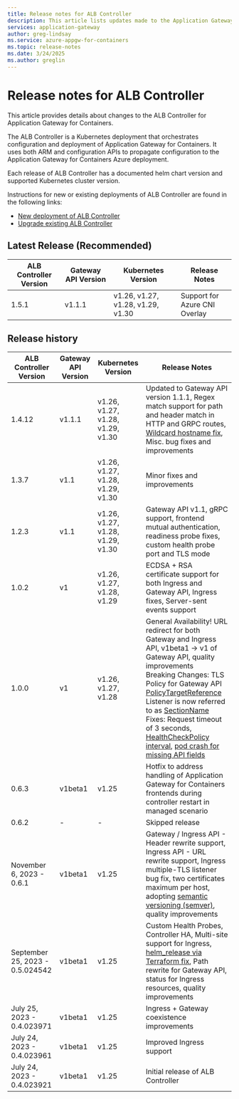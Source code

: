 ```yaml
---
title: Release notes for ALB Controller
description: This article lists updates made to the Application Gateway for Containers ALB Controller.
services: application-gateway
author: greg-lindsay
ms.service: azure-appgw-for-containers
ms.topic: release-notes
ms.date: 3/24/2025
ms.author: greglin
---
```


# Release notes for ALB Controller

This article provides details about changes to the ALB Controller for Application Gateway for Containers.

The ALB Controller is a Kubernetes deployment that orchestrates configuration and deployment of Application Gateway for Containers. It uses both ARM and configuration APIs to propagate configuration to the Application Gateway for Containers Azure deployment.

Each release of ALB Controller has a documented helm chart version and supported Kubernetes cluster version.

Instructions for new or existing deployments of ALB Controller are found in the following links:

- [New deployment of ALB Controller](quickstart-deploy-application-gateway-for-containers-alb-controller.md#for-new-deployments)
- [Upgrade existing ALB Controller](quickstart-deploy-application-gateway-for-containers-alb-controller.md#for-existing-deployments)

## Latest Release (Recommended)

| ALB Controller Version | Gateway API Version | Kubernetes Version | Release Notes |
| ---------------------- | ------------------- | ------------------ | ------------- |
| 1.5.1 | v1.1.1 | v1.26, v1.27, v1.28, v1.29, v1.30 | Support for Azure CNI Overlay |

## Release history

| ALB Controller Version | Gateway API Version | Kubernetes Version | Release Notes |
| ---------------------- | ------------------- | ------------------ | ------------- |
| 1.4.12 | v1.1.1 | v1.26, v1.27, v1.28, v1.29, v1.30 | Updated to Gateway API version 1.1.1, Regex match support for path and header match in HTTP and GRPC routes, [Wildcard hostname fix](https://github.com/Azure/AKS/issues/4713), Misc. bug fixes and improvements |
| 1.3.7| v1.1 | v1.26, v1.27, v1.28, v1.29, v1.30 | Minor fixes and improvements |
| 1.2.3| v1.1 | v1.26, v1.27, v1.28, v1.29, v1.30 | Gateway API v1.1, gRPC support, frontend mutual authentication, readiness probe fixes, custom health probe port and TLS mode  |
| 1.0.2| v1 | v1.26, v1.27, v1.28, v1.29 | ECDSA + RSA certificate support for both Ingress and Gateway API, Ingress fixes, Server-sent events support |
| 1.0.0| v1 | v1.26, v1.27, v1.28 | General Availability! URL redirect for both Gateway and Ingress API, v1beta1 -> v1 of Gateway API, quality improvements<br/>Breaking Changes: TLS Policy for Gateway API [PolicyTargetReference](https://gateway-api.sigs.k8s.io/reference/spec/#gateway.networking.k8s.io%2fv1alpha2.PolicyTargetReferenceWithSectionName)<br/>Listener is now referred to as [SectionName](https://gateway-api.sigs.k8s.io/reference/spec/#gateway.networking.k8s.io/v1.SectionName)<br/>Fixes: Request timeout of 3 seconds, [HealthCheckPolicy interval](https://github.com/Azure/AKS/issues/4086), [pod crash for missing API fields](https://github.com/Azure/AKS/issues/4087) |
| 0.6.3 | v1beta1 | v1.25 | Hotfix to address handling of Application Gateway for Containers frontends during controller restart in managed scenario |
| 0.6.2 | - | - | Skipped release |
| November 6, 2023 - 0.6.1 | v1beta1 | v1.25 | Gateway / Ingress API - Header rewrite support, Ingress API - URL rewrite support, Ingress multiple-TLS listener bug fix, two certificates maximum per host, adopting [semantic versioning (semver)](https://semver.org/), quality improvements |
| September 25, 2023 - 0.5.024542 | v1beta1 | v1.25 | Custom Health Probes, Controller HA, Multi-site support for Ingress, [helm_release via Terraform fix](https://github.com/Azure/AKS/issues/3857), Path rewrite for Gateway API, status for Ingress resources, quality improvements |
| July 25, 2023 - 0.4.023971 | v1beta1 | v1.25 | Ingress + Gateway coexistence improvements |
| July 24, 2023 - 0.4.023961 | v1beta1 | v1.25 | Improved Ingress support |
| July 24, 2023 - 0.4.023921 | v1beta1 | v1.25 | Initial release of ALB Controller |

